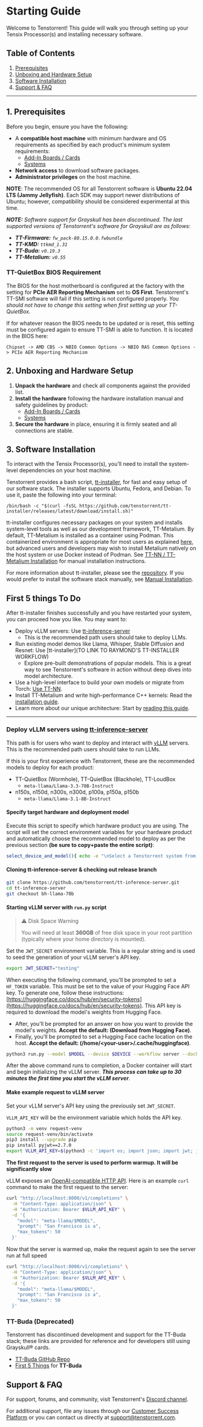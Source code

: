 # Starting Guide

Welcome to Tenstorrent! This guide will walk you through setting up your Tensix Processor(s) and installing necessary software.

## Table of Contents

1. [Prerequisites](#prerequisites)
2. [Unboxing and Hardware Setup](#unboxing-and-hardware-setup)
3. [Software Installation](#software-installation)
4. [Support & FAQ](#support-faq)

---

## 1. Prerequisites

Before you begin, ensure you have the following:

- A **compatible host machine** with minimum hardware and OS requirements as specified by each product's minimum system requirements:
  - [Add-In Boards / Cards](https://docs.tenstorrent.com/aibs/index.html)
  - [Systems](https://docs.tenstorrent.com/systems/index.html)
- **Network access** to download software packages.
- **Administrator privileges** on the host machine.

**NOTE**: The recommended OS for all Tenstorrent software is **Ubuntu 22.04 LTS (Jammy Jellyfish)**. Each SDK may support newer distributions of Ubuntu; however, compatibility should be considered experimental at this time.

***NOTE:** Software support for Grayskull has been discontinued. The last supported versions of Tenstorrent's software for Grayskull are as follows:*

- ***TT-Firmware:** `fw_pack-80.15.0.0.fwbundle`*
- ***TT-KMD:** `ttkmd_1.31`*
- ***TT-Buda:** `v0.19.3`*
- ***TT-Metalium:** `v0.55`*

### TT-QuietBox BIOS Requirement

The BIOS for the host motherboard is configured at the factory with the setting for **PCIe AER Reporting Mechanism** set to **OS First**. Tenstorrent's TT-SMI software will fail if this setting is not configured properly. *You should not have to change this setting when first setting up your TT-QuietBox.*

If for whatever reason the BIOS needs to be updated or is reset, this setting must be configured again to ensure TT-SMI is able to function. It is located in the BIOS here:

`Chipset -> AMD CBS -> NBIO Common Options -> NBIO RAS Common Options -> PCIe AER Reporting Mechanism`

## 2. Unboxing and Hardware Setup

1. **Unpack the hardware** and check all components against the provided list.
2. **Install the hardware** following the hardware installation manual and safety guidelines by product:
   - [Add-In Boards / Cards](https://docs.tenstorrent.com/aibs/index.html)
   - [Systems](https://docs.tenstorrent.com/systems/index.html)
3. **Secure the hardware** in place, ensuring it is firmly seated and all connections are stable.

## 3. Software Installation
To interact with the Tensix Processor(s), you’ll need to install the system-level dependencies on your host machine.

Tenstorrent provides a bash script, [tt-installer](https://github.com/tenstorrent/tt-installer/), for fast and easy setup of our software stack. The installer supports Ubuntu, Fedora, and Debian. To use it, paste the following into your terminal:

```{code-block} bash
/bin/bash -c "$(curl -fsSL https://github.com/tenstorrent/tt-installer/releases/latest/download/install.sh)"
```

tt-installer configures necessary packages on your system and installs system-level tools as well as our development framework, TT-Metalium. By default, TT-Metalium is installed as a container using Podman. This containerized environment is appropriate for most users as explained [here](https://github.com/tenstorrent/tt-installer/wiki/Using-the-tt%E2%80%90metalium-container), but advanced users and developers may wish to install Metalium natively on the host system or use Docker instead of Podman. See [TT-NN / TT-Metalium Installation](https://docs.tenstorrent.com/tt-metal/latest/tt-metalium/installing.html#tt-nn-tt-metalium-installation) for manual installation instructions.

For more information about tt-installer, please see the [repository](https://github.com/tenstorrent/tt-installer).
If you would prefer to install the software stack manually, see [Manual Installation](https://docs.tenstorrent.com/getting-started/manual-software-install.html).

## First 5 things To Do
After tt-installer finishes successfully and you have restarted your system, you can proceed how you like. You may want to:

* Deploy vLLM servers: Use [tt-inference-server](https://docs.tenstorrent.com/getting-started/README.html#deploy-vllm-servers-using-tt-inference-server)
  * This is the recommended path users should take to deploy LLMs.
* Run existing model demos like Llama, Whisper, Stable Diffusion and Resnet: Use [tt-installer](TO LINK TO RAYMOND'S TT-INSTALLER WORKFLOW)
  * Explore pre-built demonstrations of popular models. This is a great way to see Tenstorrent's software in action without deep dives into model architecture.
* Use a high-level interface to build your own models or migrate from Torch: [Use TT-NN](https://docs.tenstorrent.com/tt-metal/latest/ttnn/ttnn/usage.html#basic-examples).
* Install TT-Metalium and write high-performance C++ kernels: Read the [installation guide](https://docs.tenstorrent.com/tt-metal/latest/tt-metalium/get_started/get_started.html#installation).
* Learn more about our unique architecture: Start by [reading this guide](https://github.com/tenstorrent/tt-metal/blob/main/METALIUM_GUIDE.md).

-----

### Deploy vLLM servers using [tt-inference-server](https://github.com/tenstorrent/tt-inference-server)

This path is for users who want to deploy and interact with [vLLM](https://docs.vllm.ai/en/latest/) servers. This is the recommended path users should take to run LLMs.

If this is your first experience with Tenstorrent, these are the recommended models to deploy for each product:
* TT-QuietBox (Wormhole), TT-QuietBox (Blackhole), TT-LoudBox
  * `meta-llama/Llama-3.3-70B-Instruct`
* n150s, n150d, n300s, n300d, p100a, p150a, p150b
  * `meta-llama/Llama-3.1-8B-Instruct`

#### Specify target hardware and deployment model
Execute this script to specify which hardware product you are using. The script will set the correct environment variables for your hardware product and automatically choose the recommended model to deploy as per the previous section **(be sure to copy+paste the entire script)**:
```bash
select_device_and_model(){ echo -e "\nSelect a Tenstorrent system from the list below:"; PS3=$'\n#? '; options=("TT-QuietBox (Wormhole)" "TT-QuietBox (Blackhole)" "TT-LoudBox" "n150s" "n150d" "n300s" "n300d" "p100a" "p150a" "p150b" "Quit"); select opt in "${options[@]}"; do case "$opt" in "TT-QuietBox (Wormhole)") DEVICE="T3K"; MODEL="Llama-3.3-70B-Instruct";; "TT-QuietBox (Blackhole)") DEVICE="p150x4"; MODEL="Llama-3.3-70B-Instruct";; "TT-LoudBox") DEVICE="T3K"; MODEL="Llama-3.3-70B-Instruct";; "n150s"|"n150d") DEVICE="n150"; MODEL="Llama-3.1-8B-Instruct";; "n300s"|"n300d") DEVICE="n300"; MODEL="Llama-3.1-8B-Instruct";; "p100a") DEVICE="p100"; MODEL="Llama-3.1-8B-Instruct";; "p150a"|"p150b") DEVICE="p150"; MODEL="Llama-3.1-8B-Instruct";; "Quit") echo "❌ Exiting without setting DEVICE or MODEL."; return;; *) echo "❌ Invalid option. Try again."; continue;; esac; export DEVICE MODEL; echo -e "\n✅ DEVICE set to '$DEVICE'"; echo "✅ MODEL set to '$MODEL'"; break; done; }; select_device_and_model
```

#### Cloning tt-inference-server & checking out release branch

```bash
git clone https://github.com/tenstorrent/tt-inference-server.git
cd tt-inference-server
git checkout bh-llama-70b
```

#### Starting vLLM server with `run.py` script

> ⚠️ Disk Space Warning
> 
> You will need at least **360GB** of free disk space in your root partition (typically where your home directory is mounted).

Set the `JWT_SECRET` environment variable. This is a regular string and is used to seed the generation of your vLLM server's API key.

```bash
export JWT_SECRET="testing"
```

When executing the following command, you'll be prompted to set a `HF_TOKEN` variable. This must be set to the value of your Hugging Face API key. To generate one, follow these instructions: [https://huggingface.co/docs/hub/en/security-tokens](https://huggingface.co/docs/hub/en/security-tokens). This API key is required to download the model's weights from Hugging Face.
  * After, you'll be prompted for an answer on how you want to provide the model's weights. **Accept the default: (Download from Hugging Face)**.
  * Finally, you'll be prompted to set a Hugging Face cache location on the host. **Accept the default: (/home/\<your-user\>/.cache/huggingface)**.

```bash
python3 run.py --model $MODEL --device $DEVICE --workflow server --docker-server --dev-mode
```

After the above command runs to completion, a Docker container will start and begin initializing the vLLM server. ***This process can take up to 30 minutes the first time you start the vLLM server***.

#### Make example request to vLLM server

Set your vLLM server's API key using the previously set `JWT_SECRET`.

`VLLM_API_KEY` will be the environment variable which holds the API key.

```bash
python3 -m venv request-venv
source request-venv/bin/activate
pip3 install --upgrade pip
pip install pyjwt==2.7.0
export VLLM_API_KEY=$(python3 -c 'import os; import json; import jwt; json_payload = json.loads("{\"team_id\": \"tenstorrent\", \"token_id\": \"debug-test\"}"); encoded_jwt = jwt.encode(json_payload, os.environ["JWT_SECRET"], algorithm="HS256"); print(encoded_jwt)')
```

**The first request to the server is used to perform warmup. It will be significantly slow**

vLLM exposes an [OpenAI-compatible HTTP API](https://platform.openai.com/docs/api-reference/introduction). Here is an example `curl` command to make the first request to the server:

```bash
curl "http://localhost:8000/v1/completions" \
  -H "Content-Type: application/json" \
  -H "Authorization: Bearer $VLLM_API_KEY" \
  -d '{
    "model": "meta-llama/$MODEL",
    "prompt": "San Francisco is a",
    "max_tokens": 50
  }'
```

Now that the server is warmed up, make the request again to see the server run at full speed

```bash
curl "http://localhost:8000/v1/completions" \
  -H "Content-Type: application/json" \
  -H "Authorization: Bearer $VLLM_API_KEY" \
  -d '{
    "model": "meta-llama/$MODEL",
    "prompt": "San Francisco is a",
    "max_tokens": 50
  }'
```

### TT-Buda (Deprecated)

Tenstorrent has discontinued development and support for the TT-Buda stack; these links are provided for reference and for developers still using Grayskull® cards.

- [TT-Buda GitHub Repo](https://github.com/tenstorrent/tt-buda)
- [First 5 Things](https://github.com/tenstorrent/tt-buda-demos/tree/main/first_5_steps) for **TT-Buda**

## Support & FAQ

For support, forums, and community, visit Tenstorrent's [Discord channel](https://discord.gg/tvhGzHQwaj).

For additional support, file any issues through our [Customer Success Platform](https://tenstorrent.atlassian.net/servicedesk/customer/portal/1) or you can contact us directly at [support@tenstorrent.com](mailto:support@tenstorrent.com).
